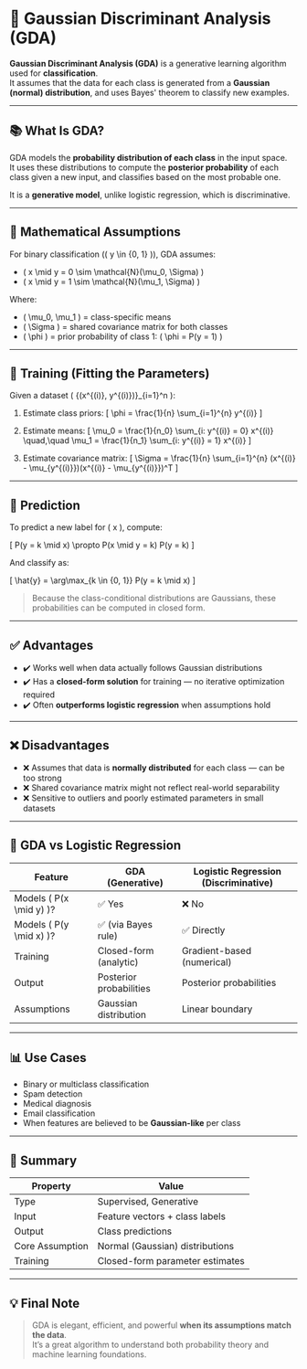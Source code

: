 # 🧠 Gaussian Discriminant Analysis (GDA)

**Gaussian Discriminant Analysis (GDA)** is a generative learning algorithm used for **classification**.  
It assumes that the data for each class is generated from a **Gaussian (normal) distribution**, and uses Bayes' theorem to classify new examples.

---

## 📚 What Is GDA?

GDA models the **probability distribution of each class** in the input space.  
It uses these distributions to compute the **posterior probability** of each class given a new input, and classifies based on the most probable one.

It is a **generative model**, unlike logistic regression, which is discriminative.

---

## 📐 Mathematical Assumptions

For binary classification (\( y \in \{0, 1\} \)), GDA assumes:

- \( x \mid y = 0 \sim \mathcal{N}(\mu_0, \Sigma) \)
- \( x \mid y = 1 \sim \mathcal{N}(\mu_1, \Sigma) \)

Where:
- \( \mu_0, \mu_1 \) = class-specific means
- \( \Sigma \) = shared covariance matrix for both classes
- \( \phi \) = prior probability of class 1: \( \phi = P(y = 1) \)

---

## 🔁 Training (Fitting the Parameters)

Given a dataset \( \{(x^{(i)}, y^{(i)})\}_{i=1}^n \):

1. Estimate class priors:
\[
\phi = \frac{1}{n} \sum_{i=1}^{n} y^{(i)}
\]

2. Estimate means:
\[
\mu_0 = \frac{1}{n_0} \sum_{i: y^{(i)} = 0} x^{(i)} \quad,\quad
\mu_1 = \frac{1}{n_1} \sum_{i: y^{(i)} = 1} x^{(i)}
\]

3. Estimate covariance matrix:
\[
\Sigma = \frac{1}{n} \sum_{i=1}^{n} (x^{(i)} - \mu_{y^{(i)}})(x^{(i)} - \mu_{y^{(i)}})^T
\]

---

## 🔮 Prediction

To predict a new label for \( x \), compute:

\[
P(y = k \mid x) \propto P(x \mid y = k) P(y = k)
\]

And classify as:

\[
\hat{y} = \arg\max_{k \in \{0, 1\}} P(y = k \mid x)
\]

> Because the class-conditional distributions are Gaussians, these probabilities can be computed in closed form.

---

## ✅ Advantages

- ✔️ Works well when data actually follows Gaussian distributions
- ✔️ Has a **closed-form solution** for training — no iterative optimization required
- ✔️ Often **outperforms logistic regression** when assumptions hold

---

## ❌ Disadvantages

- ❌ Assumes that data is **normally distributed** for each class — can be too strong
- ❌ Shared covariance matrix might not reflect real-world separability
- ❌ Sensitive to outliers and poorly estimated parameters in small datasets

---

## 🧪 GDA vs Logistic Regression

| Feature                    | GDA (Generative)              | Logistic Regression (Discriminative) |
|----------------------------|-------------------------------|--------------------------------------|
| Models \( P(x \mid y) \)? | ✅ Yes                        | ❌ No                                |
| Models \( P(y \mid x) \)? | ✅ (via Bayes rule)           | ✅ Directly                          |
| Training                  | Closed-form (analytic)         | Gradient-based (numerical)          |
| Output                    | Posterior probabilities        | Posterior probabilities              |
| Assumptions               | Gaussian distribution          | Linear boundary                      |

---

## 📊 Use Cases

- Binary or multiclass classification
- Spam detection
- Medical diagnosis
- Email classification
- When features are believed to be **Gaussian-like** per class

---

## 🧠 Summary

| Property          | Value                          |
|-------------------|--------------------------------|
| Type              | Supervised, Generative         |
| Input             | Feature vectors + class labels |
| Output            | Class predictions              |
| Core Assumption   | Normal (Gaussian) distributions|
| Training          | Closed-form parameter estimates|

---

## 💡 Final Note

> GDA is elegant, efficient, and powerful **when its assumptions match the data**.  
> It’s a great algorithm to understand both probability theory and machine learning foundations.

